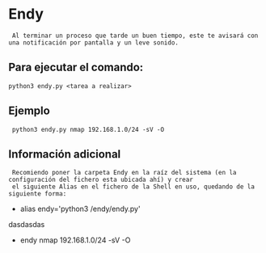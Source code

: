 # Endy
     Al terminar un proceso que tarde un buen tiempo, este te avisará con una notificación por pantalla y un leve sonido.

## Para ejecutar el comando:
    python3 endy.py <tarea a realizar>

## Ejemplo
     python3 endy.py nmap 192.168.1.0/24 -sV -O

## Información adicional
     Recomiendo poner la carpeta Endy en la raíz del sistema (en la configuración del fichero esta ubicada ahí) y crear 
     el siguiente Alias en el fichero de la Shell en uso, quedando de la siguiente forma:
 
* alias endy='python3 /endy/endy.py'<br>

dasdasdas

* endy nmap 192.168.1.0/24 -sV -O
